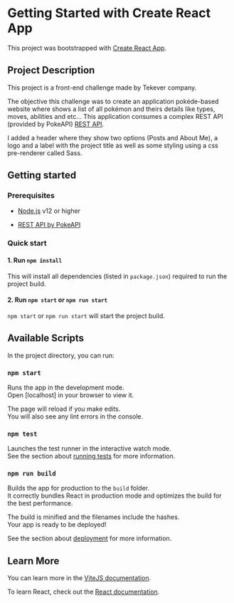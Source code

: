 # Getting Started with Create React App

This project was bootstrapped with [Create React App](https://github.com/facebook/create-react-app).

## Project Description

This project is a front-end challenge made by Tekever company.

The objective this challenge was to create an application pokéde-based website where shows a list of all pokémon and theirs details like types, moves, abilities and etc...
This application consumes a complex REST API (provided by PokeAPI) [REST API](https://pokeapi.co/).

I added a header where they show two options (Posts and About Me), a logo and a label with the project title as well as some styling using a css pre-renderer called Sass.

## Getting started

### Prerequisites

- [Node.js](https://nodejs.org/en/) v12 or higher

- [REST API by PokeAPI](https://pokeapi.co/)

### Quick start

#### 1. Run `npm install`

This will install all dependencies (listed in `package.json`) required to run the project build.

#### 2. Run `npm start` or `npm run start`

`npm start` or `npm run start` will start the project build.

## Available Scripts

In the project directory, you can run:

### `npm start`

Runs the app in the development mode.\
Open [localhost] in your browser to view it.

The page will reload if you make edits.\
You will also see any lint errors in the console.

### `npm test`

Launches the test runner in the interactive watch mode.\
See the section about [running tests](https://facebook.github.io/create-react-app/docs/running-tests) for more information.

### `npm run build`

Builds the app for production to the `build` folder.\
It correctly bundles React in production mode and optimizes the build for the best performance.

The build is minified and the filenames include the hashes.\
Your app is ready to be deployed!

See the section about [deployment](https://facebook.github.io/create-react-app/docs/deployment) for more information.

## Learn More

You can learn more in the [ViteJS documentation](https://vitejs.dev/guide/).

To learn React, check out the [React documentation](https://reactjs.org/).
